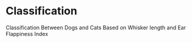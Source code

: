 # Classification
Classification Between Dogs and Cats Based on Whisker length and Ear Flappiness Index
